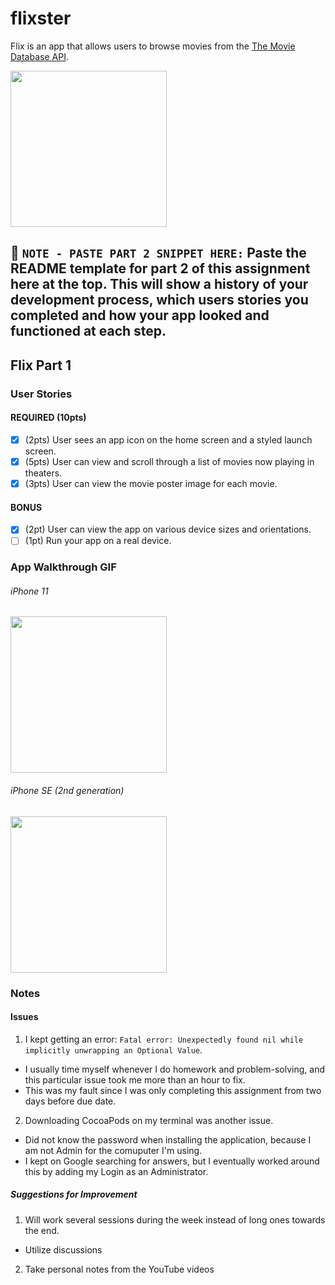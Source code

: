 # flixster

Flix is an app that allows users to browse movies from the [The Movie Database API](http://docs.themoviedb.apiary.io/#).

<img src="http://g.recordit.co/4rbSzukSj1.gif" width=250><br>

📝 `NOTE - PASTE PART 2 SNIPPET HERE:` Paste the README template for part 2 of this assignment here at the top. This will show a history of your development process, which users stories you completed and how your app looked and functioned at each step.
---

## Flix Part 1

### User Stories

#### REQUIRED (10pts)
- [X] (2pts) User sees an app icon on the home screen and a styled launch screen.
- [X] (5pts) User can view and scroll through a list of movies now playing in theaters.
- [X] (3pts) User can view the movie poster image for each movie.

#### BONUS
- [X] (2pt) User can view the app on various device sizes and orientations.
- [ ] (1pt) Run your app on a real device.

### App Walkthrough GIF

###### iPhone 11
<img src="http://g.recordit.co/4rbSzukSj1.gif" width=250><br>
###### iPhone SE (2nd generation)
<img src="http://g.recordit.co/bsDYZssJWt.gif" width=250><br>
---
### Notes
#### Issues
1. I kept getting an error: `Fatal error: Unexpectedly found nil while implicitly unwrapping an Optional Value`. 
  - I usually time myself whenever I do homework and problem-solving, and this particular issue took me more than an hour to fix. 
  - This was my fault since I was only completing this assignment from two days before due date.
2. Downloading CocoaPods on my terminal was another issue. 
  - Did not know the password when installing the application, because I am not Admin for the comuputer I'm using.
  - I kept on Google searching for answers, but I eventually worked around this by adding my Login as an Administrator.
##### Suggestions for Improvement
1. Will work several sessions during the week instead of long ones towards the end.
  - Utilize discussions
2. Take personal notes from the YouTube videos
